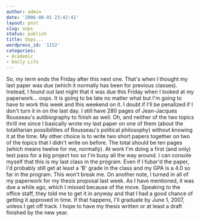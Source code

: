 ```yaml
---
author: admin
date: '2006-08-01 23:42:42'
layout: post
slug: oops
status: publish
title: Oops...
wordpress_id: '1152'
categories:
- Academic
- Daily Life
---
```


So, my term ends the Friday after this next one. That's when I thought
my last paper was due (which it normally has been for previous classes).
Instead, I found out last night that it was due this Friday when I
looked at my paperwork... oops. It is going to be late no matter what
but I'm going to have to work this week and this weekend on it. I doubt
if I'll be penalized if I don't turn it in on the last day. I still have
280 pages of Jean-Jacques Rousseau's autibiography to finish as well.
Oh, and neither of the two topics thrill me since I basically wrote my
last paper on one of them (about the totalitarian possibilities of
Rousseau's political philosophy) without knowing it at the time. My
other choice is to write two short papers together on two of the topics
that I didn't write on before. The total should be ten pages (which
means twelve for me, normally). At work I'm doing a first (and only)
test pass for a big project too so I'm busy all the way around. I can
console myself that this is my last class in the program. Even if I
fubar'd the paper, I'd probably still get at least a 'B' grade in the
class and my GPA is a 4.0 so far in the program. This won't break me. On
another note, I turned in all of my paperwork for my thesis proposal
last week. As I have mentioned, it was due a while ago, which I missed
because of the move. Speaking to the office staff, they told me to get
it in anyway and that I had a good chance of getting it approved in
time. If that happens, I'll graduate by June 1, 2007, unless I get off
track. I hope to have my thesis written or at least a draft finished by
the new year.
